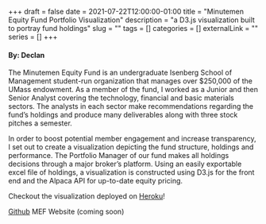 +++ 
draft = false
date = 2021-07-22T12:00:00-01:00
title = "Minutemen Equity Fund Portfolio Visualization"
description = "a D3.js visualization built to portray fund holdings"
slug = ""
tags = []
categories = []
externalLink = ""
series = []
+++

#### By: Declan

The Minutemen Equity Fund is an undergraduate Isenberg School of Management student-run organization that manages over $250,000 of the UMass endowment. As a member of the fund, I worked as a Junior and then Senior Analyst covering the technology, financial and basic materials sectors. The analysts in each sector make recommendations regarding the fund’s holdings and produce many deliverables along with three stock pitches a semester. 

In order to boost potential member engagement and increase transparency, I set out to create a visualization depicting the fund structure, holdings and performance. The Portfolio Manager of our fund makes all holdings decisions through a major broker’s platform. Using an easily exportable excel file of holdings, a visualization is constructed using D3.js for the front end and the Alpaca API for up-to-date equity pricing.

Checkout the visualization deployed on [Heroku](http://mef-portfolio.herokuapp.com)!

[Github](https://github.com/graydh/MEF-Portfolio)
MEF Website (coming soon)
